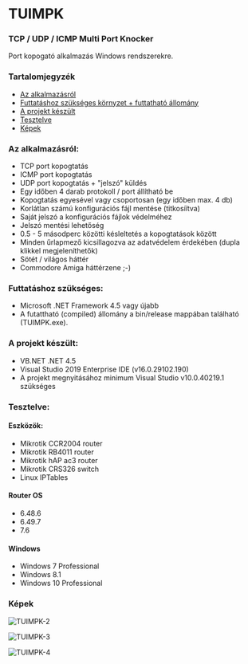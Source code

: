 # TUIMPK
### TCP / UDP / ICMP Multi Port Knocker

Port kopogató alkalmazás Windows rendszerekre.

### Tartalomjegyzék

- [Az alkalmazásról](https://github.com/Alpha-Buchotep/TUIMPK#az-alkalmaz%C3%A1sr%C3%B3l)
- [Futtatáshoz szükséges környzet + futtatható állomány](https://github.com/Alpha-Buchotep/TUIMPK#futtat%C3%A1shoz-sz%C3%BCks%C3%A9ges)
- [A projekt készült](https://github.com/Alpha-Buchotep/TUIMPK#a-projekt-k%C3%A9sz%C3%BClt)
- [Tesztelve](https://github.com/Alpha-Buchotep/TUIMPK#tesztelve)
- [Képek](https://github.com/Alpha-Buchotep/TUIMPK#k%C3%A9pek)


### Az alkalmazásról:

* TCP port kopogtatás
* ICMP port kopogtatás
* UDP port kopogtatás + "jelszó" küldés
* Egy időben 4 darab protokoll / port állítható be
* Kopogtatás egyesével vagy csoportosan (egy időben max. 4 db)
* Korlátlan számú konfigurációs fájl mentése (titkosíítva)
* Saját jelszó a konfigurációs fájlok védelméhez
* Jelszó mentési lehetőség
* 0.5 - 5 másodperc közötti késleltetés a kopogtatások között
* Minden űrlapmező kicsillagozva az adatvédelem érdekében (dupla klikkel megjeleníthetők)
* Sötét / világos háttér
* Commodore Amiga háttérzene ;-)


### Futtatáshoz szükséges:

* Microsoft .NET Framework 4.5 vagy újabb
* A futattható (compiled) állomány a bin/release mappában található (TUIMPK.exe).

### A projekt készült:

* VB.NET .NET 4.5
* Visual Studio 2019 Enterprise IDE (v16.0.29102.190)
* A projekt megnyitásához minimum Visual Studio v10.0.40219.1 szükséges


### Tesztelve:

#### Eszközök:

* Mikrotik CCR2004 router
* Mikrotik RB4011 router
* Mikrotik hAP ac3 router
* Mikrotik CRS326 switch
* Linux IPTables

#### Router OS

* 6.48.6
* 6.49.7
* 7.6

#### Windows

* Windows 7 Professional
* Windows 8.1
* Windows 10 Professional

### Képek

![TUIMPK-2](https://user-images.githubusercontent.com/63890454/230176876-7b7c84f0-8b9d-4ba8-98eb-e257b07824cc.jpg)


![TUIMPK-3](https://user-images.githubusercontent.com/63890454/230176870-436655f9-3998-4d86-9557-b9c66f588c61.jpg)


![TUIMPK-4](https://user-images.githubusercontent.com/63890454/230507774-ee0ef57c-c6ea-4aa0-bcfa-d7269ce58254.jpg)

